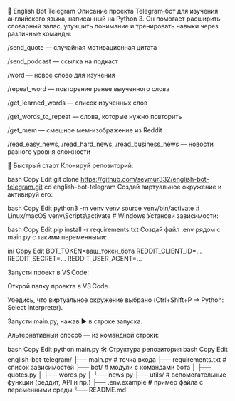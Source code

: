 📘 English Bot Telegram
Описание проекта
Telegram‑бот для изучения английского языка, написанный на Python 3. Он помогает расширить словарный запас, улучшить понимание и тренировать навыки через различные команды:

/send_quote — случайная мотивационная цитата

/send_podcast — ссылка на подкаст

/word — новое слово для изучения

/repeat_word — повторение ранее выученного слова

/get_learned_words — список изученных слов

/get_words_to_repeat — слова, которые нужно повторить

/get_mem — смешное мем‑изображение из Reddit

/read_easy_news, /read_hard_news, /read_business_news — новости разного уровня сложности

🚀 Быстрый старт
Клонируй репозиторий:

bash
Copy
Edit
git clone https://github.com/seymur332/english-bot-telegram.git
cd english-bot-telegram
Создай виртуальное окружение и активируй его:

bash
Copy
Edit
python3 -m venv venv
source venv/bin/activate  # Linux/macOS
venv\Scripts\activate     # Windows
Установи зависимости:

bash
Copy
Edit
pip install -r requirements.txt
Создай файл .env рядом с main.py с такими переменными:

ini
Copy
Edit
BOT_TOKEN=ваш_токен_бота
REDDIT_CLIENT_ID=...
REDDIT_SECRET=...
REDDIT_USER_AGENT=...

Запусти проект в VS Code:

Открой папку проекта в VS Code.

Убедись, что виртуальное окружение выбрано (Ctrl+Shift+P → Python: Select Interpreter).

Запусти main.py, нажав ▶️ в строке запуска.

Альтернативный способ — из командной строки:

bash
Copy
Edit
python main.py
🛠 Структура репозитория
bash
Copy
Edit
english-bot-telegram/
├── main.py                # точка входа
├── requirements.txt       # список зависимостей
├── bot/                   # модули с командами бота
│   ├── quotes.py
│   ├── words.py
│   └── news.py
├── utils/                 # вспомогательные функции (реддит, API и пр.)
├── .env.example           # пример файла с переменными среды
└── README.md
